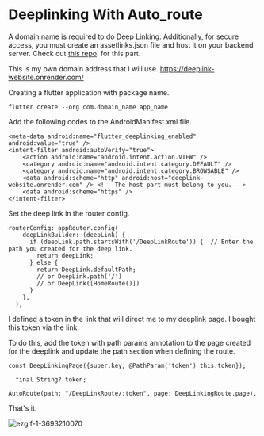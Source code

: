 # Deeplinking With Auto_route

A domain name is required to do Deep Linking. Additionally, for secure access, you must create an assetlinks.json file and host it on your backend server. Check out [this repo](https://github.com/suleymangunes/deeplink-on-server). for this part.


This is my own domain address that I will use. https://deeplink-website.onrender.com/


Creating a flutter application with package name.

`flutter create --org com.domain_name app_name`

Add the following codes to the AndroidManifest.xml file.

```
<meta-data android:name="flutter_deeplinking_enabled" android:value="true" />
<intent-filter android:autoVerify="true">
    <action android:name="android.intent.action.VIEW" />
    <category android:name="android.intent.category.DEFAULT" />
    <category android:name="android.intent.category.BROWSABLE" />
    <data android:scheme="http" android:host="deeplink-website.onrender.com" /> <!-- The host part must belong to you. -->
    <data android:scheme="https" />
</intent-filter>
```

Set the deep link in the router config.

```
routerConfig: appRouter.config(
    deepLinkBuilder: (deepLink) {
      if (deepLink.path.startsWith('/DeepLinkRoute')) {  // Enter the path you created for the deep link.
        return deepLink;
      } else {
        return DeepLink.defaultPath;
        // or DeepLink.path('/')
        // or DeepLink([HomeRoute()])
      }
    },
  ),
```

I defined a token in the link that will direct me to my deeplink page. I bought this token via the link.

To do this, add the token with path params annotation to the page created for the deeplink and update the path section when defining the route.

```
const DeepLinkingPage({super.key, @PathParam('token') this.token});

  final String? token;
```

```
AutoRoute(path: "/DeepLinkRoute/:token", page: DeepLinkingRoute.page),
```

That's it.

![ezgif-1-3693210070](https://github.com/suleymangunes/deeplinking-auto_route/assets/62201710/378d8a38-3f7a-4dca-82f6-f4c9448e657f)


